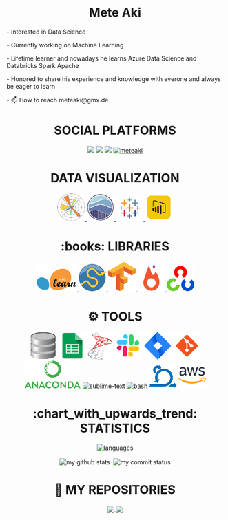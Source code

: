 <div> <h1 align="center"> Mete Aki </h1> </div>
<p>- Interested in Data Science </p>
<p>- Currently working on Machine Learning </p>
<p>- Lifetime learner and nowadays he learns Azure Data Science and Databricks Spark Apache </p>
<p>- Honored to share his experience and knowledge with everone and always be eager to learn </p>
<p>- 📫 How to reach meteaki@gmx.de</p>

<div> <h1 align="center"> SOCIAL PLATFORMS </h1> 
<p align="center">
<a href="https://www.linkedin.com/in/arslanevren/"/><img src="https://img.shields.io/badge/linkedin-%230077B5.svg?&style=for-the-badge&logo=linkedin&logoColor=white" /></a>
<a href="mailto:meteaki@gmail.com"><img src="https://img.shields.io/badge/gmail-f1f2f6.svg?&style=for-the-badge&logo=gmail&logoColor=red" /></a>
<a href="https://medium.com/@meteaki"><img src="https://img.shields.io/badge/%20-medium-black?&style=for-the-badge&logoColor=white" /></a>
<a href="#"><img src="https://komarev.com/ghpvc/?username=meteaki" alt="meteaki" height="28"/></a>
</p></div>

<div align="center"> <h1 align="center"> DATA VISUALIZATION </h1> </div>
<p align="center">
<a href="#" target="_blank"> <img src="https://github.com/meteaki/meteaki/blob/main/icons/pngegg%20(1).png"/> </a> 
<a href="#" target="_blank"> <img src="https://github.com/meteaki/meteaki/blob/main/icons/seaborn.png" height="64"/> </a>    
<a href="#" target="_blank"> <img src="https://github.com/meteaki/meteaki/blob/main/icons/pngegg%20(22).png"/> </a>  
<a href="#" target="_blank"> <img src="https://github.com/meteaki/meteaki/blob/main/icons/pngegg%20(24).png"/> </a>   
  
<div align="center"> <h1 align="center">:books: LIBRARIES </h1> </div>
<p align="center">
<a href="#" target="_blank"> <img src="https://github.com/meteaki/meteaki/blob/main/icons/pngegg%20(20).png"/> </a>   
<a href="#" target="_blank"> <img src="https://github.com/meteaki/meteaki/blob/main/icons/pngegg%20(2).png"/> </a>                                                     
<a href="#" target="_blank"> <img src="https://github.com/meteaki/meteaki/blob/main/icons/pngegg%20(4).png"/> </a> 
<a href="#" target="_blank"> <img src="https://github.com/meteaki/meteaki/blob/main/icons/pngegg%20(10).png"/> </a>
<a href="#" target="_blank"> <img src="https://github.com/meteaki/meteaki/blob/main/icons/pngegg%20(17).png"/> </a>  
</p>

<div align="center"> <h1 align="center"> ⚙ TOOLS </h1> </div>
<p align="center">
<a href="#" target="_blank"> <img src="https://github.com/meteaki/meteaki/blob/main/icons/pngegg%20(5).png"/> </a> 
<a href="#" target="_blank"> <img src="https://github.com/meteaki/meteaki/blob/main/icons/pngegg%20(12).png"/> </a>  
<a href="#" target="_blank"> <img src="https://github.com/meteaki/meteaki/blob/main/icons/pngegg%20(18).png"/> </a>  
<a href="#" target="_blank"> <img src="https://github.com/meteaki/meteaki/blob/main/icons/icons8-slack-new-64.png"/> </a>                                                
<a href="#" target="_blank"> <img src="https://github.com/meteaki/meteaki/blob/main/icons/icons8-jira-64.png"/> </a>                  
<a href="#" target="_blank"> <img src="https://github.com/meteaki/meteaki/blob/main/icons/icons8-git-64.png"/> </a>
<a href="#" target="_blank"> <img src="https://github.com/meteaki/meteaki/blob/main/icons/pngegg%20(21).png"/> </a>
<a href="#" target="_blank"> <img src="https://cdn.icon-icons.com/icons2/1381/PNG/512/sublimetext_94866.png" alt="sublime-text" height="64"/> </a>
<a href="#" target="_blank"> <img src="https://www.vectorlogo.zone/logos/gnu_bash/gnu_bash-icon.svg" alt="bash" height="64"/> </a>
<a href="#" target="_blank"> <img src="https://github.com/meteaki/meteaki/blob/main/icons/pngegg%20(7).png"/> </a>  
<a href="#" target="_blank"> <img src="https://github.com/meteaki/meteaki/blob/main/icons/icons8-amazon-web-services-64.png"/> </a>                                       <div>                                                                                                                                                                             
  <div align="center"> <h1 align="center"> :chart_with_upwards_trend: STATISTICS </h1> </div>

</p align="center">
<p align="center"><img align="center" src="https://github-readme-stats.vercel.app/api/top-langs/?username=meteaki&theme=algolia&layout=compact" alt="languages" width="50%" >
</p>
<p align="center">
<img align="center" src="https://github-readme-stats.vercel.app/api?username=meteaki&count_private=true&theme=algolia&show_icons=true&hide_border=true" alt="my github stats" width="48%"/>&nbsp;
<img align="center" src="https://github-readme-streak-stats.herokuapp.com/?user=meteaki&theme=algolia" alt="my commit status" width="48.2%"/>
</p>

<div align="center"> <h1 align="center"> 💾 MY REPOSITORIES  </h1> </div>
<p align="center">
<a href="https://github.com/meteaki/CapStone">
  <img align="center" src="https://github-readme-stats.vercel.app/api/pin/?username=meteaki&repo=CapStone&theme=algolia" />
</a>

<a href="https://github.com/meteaki/HandsOn">
  <img align="center" src="https://github-readme-stats.vercel.app/api/pin/?username=meteaki&repo=HandsOn&theme=algolia" />
</a>
</p>
